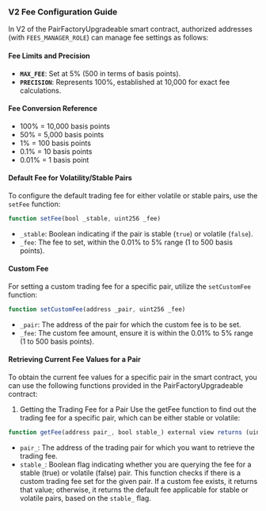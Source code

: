 
### V2 Fee Configuration Guide

In V2 of the PairFactoryUpgradeable smart contract, authorized addresses (with `FEES_MANAGER_ROLE`) can manage fee settings as follows:

#### Fee Limits and Precision
- **`MAX_FEE`**: Set at 5% (500 in terms of basis points).
- **`PRECISION`**: Represents 100%, established at 10,000 for exact fee calculations.

#### Fee Conversion Reference
- 100% = 10,000 basis points
- 50% = 5,000 basis points
- 1% = 100 basis points
- 0.1% = 10 basis points
- 0.01% = 1 basis point

#### Default Fee for Volatility/Stable Pairs

To configure the default trading fee for either volatile or stable pairs, use the `setFee` function:

```javascript
function setFee(bool _stable, uint256 _fee)
```

- `_stable`: Boolean indicating if the pair is stable (`true`) or volatile (`false`).
- `_fee`: The fee to set, within the 0.01% to 5% range (1 to 500 basis points).

#### Custom Fee

For setting a custom trading fee for a specific pair, utilize the `setCustomFee` function:

```javascript
function setCustomFee(address _pair, uint256 _fee)
```

- `_pair`: The address of the pair for which the custom fee is to be set.
- `_fee`: The custom fee amount, ensure it is within the 0.01% to 5% range (1 to 500 basis points).


#### Retrieving Current Fee Values for a Pair
To obtain the current fee values for a specific pair in the smart contract, you can use the following functions provided in the PairFactoryUpgradeable contract:

1. Getting the Trading Fee for a Pair
Use the getFee function to find out the trading fee for a specific pair, which can be either stable or volatile:
```js
function getFee(address pair_, bool stable_) external view returns (uint256)
```

* `pair_`: The address of the trading pair for which you want to retrieve the trading fee.
* `stable_`: Boolean flag indicating whether you are querying the fee for a stable (true) or volatile (false) pair.
This function checks if there is a custom trading fee set for the given pair. If a custom fee exists, it returns that value; otherwise, it returns the default fee applicable for stable or volatile pairs, based on the `stable_` flag.

